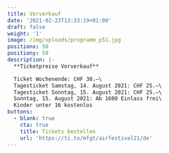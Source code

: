 ```yaml
---
title: Vorverkauf
date: '2021-02-23T13:33:19+01:00'
draft: false
weight: '1'
image: /img/uploads/programm_p51.jpg
positionx: 50
positiony: 50
description: |-
  **Ticketpreise Vorverkauf**

  Ticket Wochenende: CHF 30.–\
  Tagesticket Samstag, 14. August 2021: CHF 25.–\
  Tagesticket Sonntag, 15. August 2021: CHF 25.–\
  Sonntag, 15. August 2021: Ab 1600 Einlass frei\
  Kinder unter 16 kostenlos
buttons:
  - blank: true
    cta: true
    title: Tickets bestellen
    url: 'https://ti.to/mfgt/airfestival21/de'
---
```


